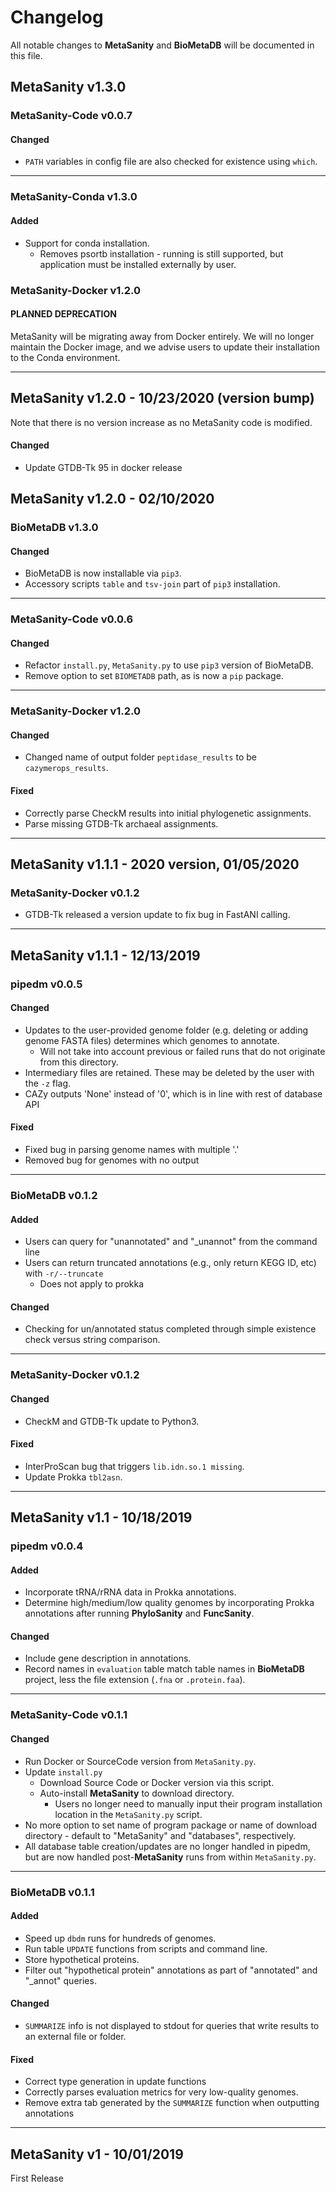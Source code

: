 # Changelog
All notable changes to **MetaSanity** and **BioMetaDB** will be documented in this file.

## MetaSanity v1.3.0
### MetaSanity-Code v0.0.7
#### Changed
- `PATH` variables in config file are also checked for existence using `which`.

---
### MetaSanity-Conda v1.3.0
#### Added
- Support for conda installation.
    - Removes psortb installation - running is still supported, but application must be installed externally by user.


### MetaSanity-Docker v1.2.0
#### PLANNED DEPRECATION
MetaSanity will be migrating away from Docker entirely. We will no longer maintain the Docker image, and we advise users to
update their installation to the Conda environment.

---
## MetaSanity v1.2.0 - 10/23/2020 (version bump)
Note that there is no version increase as no MetaSanity code is modified.
#### Changed
- Update GTDB-Tk 95 in docker release

## MetaSanity v1.2.0 - 02/10/2020

### BioMetaDB v1.3.0
#### Changed
- BioMetaDB is now installable via `pip3`.
- Accessory scripts `table` and `tsv-join` part of `pip3` installation.

---
### MetaSanity-Code v0.0.6
#### Changed
- Refactor `install.py`, `MetaSanity.py` to use `pip3` version of BioMetaDB.
- Remove option to set `BIOMETADB` path, as is now a `pip` package.

---
### MetaSanity-Docker v1.2.0
#### Changed
- Changed name of output folder `peptidase_results` to be `cazymerops_results`.

#### Fixed
- Correctly parse CheckM results into initial phylogenetic assignments.
- Parse missing GTDB-Tk archaeal assignments.

------
## MetaSanity v1.1.1 - 2020 version, 01/05/2020

### MetaSanity-Docker v0.1.2
- GTDB-Tk released a version update to fix bug in FastANI calling.

------
## MetaSanity v1.1.1 - 12/13/2019

### pipedm v0.0.5
#### Changed
- Updates to the user-provided genome folder (e.g. deleting or adding genome FASTA files) determines which genomes to annotate.
    - Will not take into account previous or failed runs that do not originate from this directory.
- Intermediary files are retained. These may be deleted by the user with the `-z` flag.
- CAZy outputs 'None' instead of '0', which is in line with rest of database API
    
#### Fixed
- Fixed bug in parsing genome names with multiple '.'
- Removed bug for genomes with no output

---
### BioMetaDB v0.1.2
#### Added
- Users can query for "unannotated" and "_unannot" from the command line
- Users can return truncated annotations (e.g., only return KEGG ID, etc) with `-r/--truncate`
    - Does not apply to prokka

#### Changed
- Checking for un/annotated status completed through simple existence check versus string comparison.

---
### MetaSanity-Docker v0.1.2
#### Changed
- CheckM and GTDB-Tk update to Python3.

#### Fixed
- InterProScan bug that triggers `lib.idn.so.1 missing`.
- Update Prokka `tbl2asn`.

------
## MetaSanity v1.1 - 10/18/2019

### pipedm v0.0.4
#### Added
- Incorporate tRNA/rRNA data in Prokka annotations.
- Determine high/medium/low quality genomes by incorporating Prokka annotations after running **PhyloSanity** and **FuncSanity**.

#### Changed
- Include gene description in annotations.
- Record names in `evaluation` table match table names in **BioMetaDB** project, less the file extension (`.fna` or `.protein.faa`).

---
### MetaSanity-Code v0.1.1
#### Changed
- Run Docker or SourceCode version from `MetaSanity.py`.
- Update `install.py`
    - Download Source Code or Docker version via this script.
    - Auto-install **MetaSanity** to download directory.
	    - Users no longer need to manually input their program installation location in the `MetaSanity.py` script.
- No more option to set name of program package or name of download directory - default to "MetaSanity" and "databases", respectively.
- All database table creation/updates are no longer handled in pipedm, but are now handled post-**MetaSanity** runs from within `MetaSanity.py`.

---
### BioMetaDB v0.1.1
#### Added
- Speed up `dbdm` runs for hundreds of genomes.
- Run table `UPDATE` functions from scripts and command line.
- Store hypothetical proteins.
- Filter out "hypothetical protein" annotations as part of "annotated" and "_annot" queries.

#### Changed
- `SUMMARIZE` info is not displayed to stdout for queries that write results to an external file or folder.

#### Fixed
- Correct type generation in update functions
- Correctly parses evaluation metrics for very low-quality genomes.
- Remove extra tab generated by the `SUMMARIZE` function when outputting annotations

------
## MetaSanity v1 - 10/01/2019
First Release
